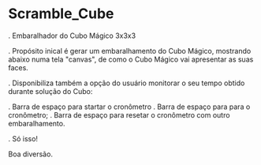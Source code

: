 # Scramble_Cube
. Embaralhador do Cubo Mágico 3x3x3

. Propósito inical é gerar um embaralhamento do Cubo Mágico, mostrando abaixo numa tela "canvas", de como o Cubo Mágico vai apresentar as suas faces.

. Disponibiliza também a opção do usuário monitorar o seu tempo obtido durante solução do Cubo:

  . Barra de espaço para startar o cronômetro
  . Barra de espaço para para o cronômetro;
  . Barra de espaço para resetar o cronômetro com outro embaralhamento.
  
  
 . Só isso!
 
 Boa diversão.

